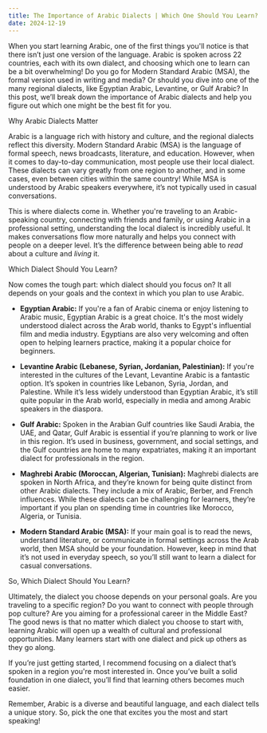 ```yaml
---
title: The Importance of Arabic Dialects | Which One Should You Learn?
date: 2024-12-19
---
```


When you start learning Arabic, one of the first things you'll notice is that there isn’t just one version of the language. Arabic is spoken across 22 countries, each with its own dialect, and choosing which one to learn can be a bit overwhelming! Do you go for Modern Standard Arabic (MSA), the formal version used in writing and media? Or should you dive into one of the many regional dialects, like Egyptian Arabic, Levantine, or Gulf Arabic? In this post, we’ll break down the importance of Arabic dialects and help you figure out which one might be the best fit for you.

Why Arabic Dialects Matter

Arabic is a language rich with history and culture, and the regional dialects reflect this diversity. Modern Standard Arabic (MSA) is the language of formal speech, news broadcasts, literature, and education. However, when it comes to day-to-day communication, most people use their local dialect. These dialects can vary greatly from one region to another, and in some cases, even between cities within the same country! While MSA is understood by Arabic speakers everywhere, it’s not typically used in casual conversations.

This is where dialects come in. Whether you're traveling to an Arabic-speaking country, connecting with friends and family, or using Arabic in a professional setting, understanding the local dialect is incredibly useful. It makes conversations flow more naturally and helps you connect with people on a deeper level. It’s the difference between being able to _read_ about a culture and _living_ it.

Which Dialect Should You Learn?

Now comes the tough part: which dialect should you focus on? It all depends on your goals and the context in which you plan to use Arabic.

- **Egyptian Arabic:** If you're a fan of Arabic cinema or enjoy listening to Arabic music, Egyptian Arabic is a great choice. It's the most widely understood dialect across the Arab world, thanks to Egypt's influential film and media industry. Egyptians are also very welcoming and often open to helping learners practice, making it a popular choice for beginners.

- **Levantine Arabic (Lebanese, Syrian, Jordanian, Palestinian):** If you're interested in the cultures of the Levant, Levantine Arabic is a fantastic option. It’s spoken in countries like Lebanon, Syria, Jordan, and Palestine. While it’s less widely understood than Egyptian Arabic, it’s still quite popular in the Arab world, especially in media and among Arabic speakers in the diaspora.

- **Gulf Arabic:** Spoken in the Arabian Gulf countries like Saudi Arabia, the UAE, and Qatar, Gulf Arabic is essential if you’re planning to work or live in this region. It’s used in business, government, and social settings, and the Gulf countries are home to many expatriates, making it an important dialect for professionals in the region.

- **Maghrebi Arabic (Moroccan, Algerian, Tunisian):** Maghrebi dialects are spoken in North Africa, and they’re known for being quite distinct from other Arabic dialects. They include a mix of Arabic, Berber, and French influences. While these dialects can be challenging for learners, they’re important if you plan on spending time in countries like Morocco, Algeria, or Tunisia.

- **Modern Standard Arabic (MSA):** If your main goal is to read the news, understand literature, or communicate in formal settings across the Arab world, then MSA should be your foundation. However, keep in mind that it’s not used in everyday speech, so you’ll still want to learn a dialect for casual conversations.

So, Which Dialect Should You Learn?

Ultimately, the dialect you choose depends on your personal goals. Are you traveling to a specific region? Do you want to connect with people through pop culture? Are you aiming for a professional career in the Middle East? The good news is that no matter which dialect you choose to start with, learning Arabic will open up a wealth of cultural and professional opportunities. Many learners start with one dialect and pick up others as they go along.

If you’re just getting started, I recommend focusing on a dialect that’s spoken in a region you're most interested in. Once you’ve built a solid foundation in one dialect, you’ll find that learning others becomes much easier.

Remember, Arabic is a diverse and beautiful language, and each dialect tells a unique story. So, pick the one that excites you the most and start speaking!
